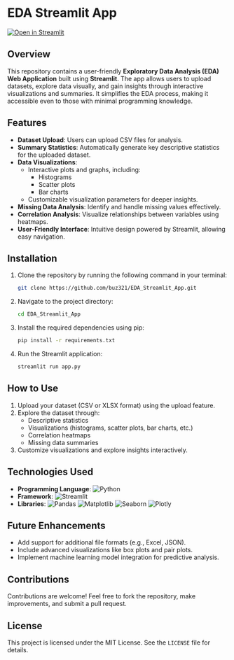 # EDA Streamlit App
[![Open in Streamlit](https://static.streamlit.io/badges/streamlit_badge_black_white.svg)](https://edaappapp-xkrns2w2d8nki78h5grwuk.streamlit.app/)
## Overview

This repository contains a user-friendly **Exploratory Data Analysis (EDA) Web Application** built using **Streamlit**. The app allows users to upload datasets, explore data visually, and gain insights through interactive visualizations and summaries. It simplifies the EDA process, making it accessible even to those with minimal programming knowledge.

## Features

- **Dataset Upload**: Users can upload CSV files for analysis.
- **Summary Statistics**: Automatically generate key descriptive statistics for the uploaded dataset.
- **Data Visualizations**:
  - Interactive plots and graphs, including:
    - Histograms
    - Scatter plots
    - Bar charts
  - Customizable visualization parameters for deeper insights.
- **Missing Data Analysis**: Identify and handle missing values effectively.
- **Correlation Analysis**: Visualize relationships between variables using heatmaps.
- **User-Friendly Interface**: Intuitive design powered by Streamlit, allowing easy navigation.

## Installation
1. Clone the repository by running the following command in your terminal:
   ```bash
   git clone https://github.com/buz321/EDA_Streamlit_App.git
   ```
   
2. Navigate to the project directory:
   ```bash
   cd EDA_Streamlit_App
   ```
   
3. Install the required dependencies using pip:
   ```bash
   pip install -r requirements.txt
   ```
   
4. Run the Streamlit application:
   ```bash
   streamlit run app.py
   ```


## How to Use

1. Upload your dataset (CSV or XLSX format) using the upload feature.
2. Explore the dataset through:
   - Descriptive statistics
   - Visualizations (histograms, scatter plots, bar charts, etc.)
   - Correlation heatmaps
   - Missing data summaries
3. Customize visualizations and explore insights interactively.

## Technologies Used

- **Programming Language**: ![Python](https://img.shields.io/badge/Python-3776AB?style=for-the-badge&logo=python&logoColor=white)
- **Framework**: ![Streamlit](https://img.shields.io/badge/Streamlit-FF4B4B?style=for-the-badge&logo=streamlit&logoColor=white)
- **Libraries**: ![Pandas](https://img.shields.io/badge/Pandas-150458?style=for-the-badge&logo=pandas&logoColor=white)
  ![Matplotlib](https://img.shields.io/badge/Matplotlib-ffffff?style=for-the-badge&logo=matplotlib&logoColor=black)
  ![Seaborn](https://img.shields.io/badge/Seaborn-2E4053?style=for-the-badge&logo=seaborn&logoColor=white)
  ![Plotly](https://img.shields.io/badge/Plotly-3F4F75?style=for-the-badge&logo=plotly&logoColor=white)


## Future Enhancements

- Add support for additional file formats (e.g., Excel, JSON).
- Include advanced visualizations like box plots and pair plots.
- Implement machine learning model integration for predictive analysis.

## Contributions

Contributions are welcome! Feel free to fork the repository, make improvements, and submit a pull request.

## License

This project is licensed under the MIT License. See the `LICENSE` file for details.

